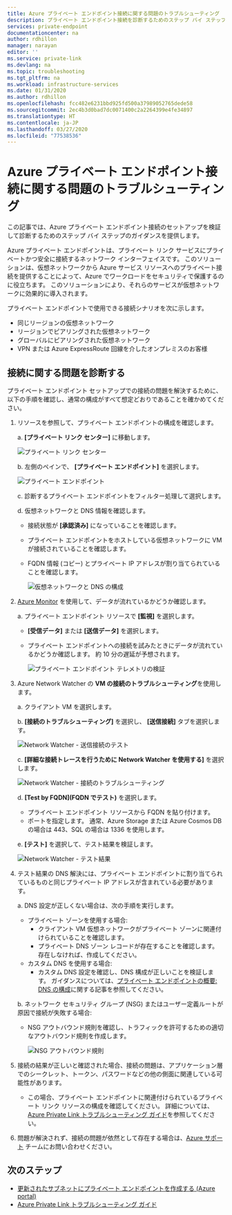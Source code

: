 ```yaml
---
title: Azure プライベート エンドポイント接続に関する問題のトラブルシューティング
description: プライベート エンドポイント接続を診断するためのステップ バイ ステップのガイダンス
services: private-endpoint
documentationcenter: na
author: rdhillon
manager: narayan
editor: ''
ms.service: private-link
ms.devlang: na
ms.topic: troubleshooting
ms.tgt_pltfrm: na
ms.workload: infrastructure-services
ms.date: 01/31/2020
ms.author: rdhillon
ms.openlocfilehash: fcc482e6231bbd925fd500a37989052765dede58
ms.sourcegitcommit: 2ec4b3d0bad7dc0071400c2a2264399e4fe34897
ms.translationtype: HT
ms.contentlocale: ja-JP
ms.lasthandoff: 03/27/2020
ms.locfileid: "77538536"
---
```

# <a name="troubleshoot-azure-private-endpoint-connectivity-problems"></a>Azure プライベート エンドポイント接続に関する問題のトラブルシューティング

この記事では、Azure プライベート エンドポイント接続のセットアップを検証して診断するためのステップ バイ ステップのガイダンスを提供します。

Azure プライベート エンドポイントは、プライベート リンク サービスにプライベートかつ安全に接続するネットワーク インターフェイスです。 このソリューションは、仮想ネットワークから Azure サービス リソースへのプライベート接続を提供することによって、Azure でワークロードをセキュリティで保護するのに役立ちます。 このソリューションにより、それらのサービスが仮想ネットワークに効果的に導入されます。

プライベート エンドポイントで使用できる接続シナリオを次に示します。

- 同じリージョンの仮想ネットワーク
- リージョンでピアリングされた仮想ネットワーク
- グローバルにピアリングされた仮想ネットワーク
- VPN または Azure ExpressRoute 回線を介したオンプレミスのお客様

## <a name="diagnose-connectivity-problems"></a>接続に関する問題を診断する 

プライベート エンドポイント セットアップでの接続の問題を解決するために、以下の手順を確認し、通常の構成がすべて想定どおりであることを確かめてください。

1. リソースを参照して、プライベート エンドポイントの構成を確認します。

    a. **[プライベート リンク センター]** に移動します。

      ![プライベート リンク センター](./media/private-endpoint-tsg/private-link-center.png)

    b. 左側のペインで、 **[プライベート エンドポイント]** を選択します。
    
      ![プライベート エンドポイント](./media/private-endpoint-tsg/private-endpoints.png)

    c. 診断するプライベート エンドポイントをフィルター処理して選択します。

    d. 仮想ネットワークと DNS 情報を確認します。
     - 接続状態が **[承認済み]** になっていることを確認します。
     - プライベート エンドポイントをホストしている仮想ネットワークに VM が接続されていることを確認します。
     - FQDN 情報 (コピー) とプライベート IP アドレスが割り当てられていることを確認します。
    
       ![仮想ネットワークと DNS の構成](./media/private-endpoint-tsg/vnet-dns-configuration.png)
    
1. [Azure Monitor](https://docs.microsoft.com/azure/azure-monitor/overview) を使用して、データが流れているかどうか確認します。

    a. プライベート エンドポイント リソースで **[監視]** を選択します。
     - **[受信データ]** または **[送信データ]** を選択します。 
     - プライベート エンドポイントへの接続を試みたときにデータが流れているかどうか確認します。 約 10 分の遅延が予想されます。
    
       ![プライベート エンドポイント テレメトリの検証](./media/private-endpoint-tsg/private-endpoint-monitor.png)

1.  Azure Network Watcher の **VM の接続のトラブルシューティング**を使用します。

    a. クライアント VM を選択します。

    b. **[接続のトラブルシューティング]** を選択し、 **[送信接続]** タブを選択します。
    
      ![Network Watcher - 送信接続のテスト](./media/private-endpoint-tsg/network-watcher-outbound-connection.png)
    
    c. **[詳細な接続トレースを行うために Network Watcher を使用する]** を選択します。
    
      ![Network Watcher - 接続のトラブルシューティング](./media/private-endpoint-tsg/network-watcher-connection-troubleshoot.png)

    d. **[Test by FQDN]\(FQDN でテスト\)** を選択します。
     - プライベート エンドポイント リソースから FQDN を貼り付けます。
     - ポートを指定します。 通常、Azure Storage または Azure Cosmos DB の場合は 443、SQL の場合は 1336 を使用します。

    e. **[テスト]** を選択して、テスト結果を検証します。
    
      ![Network Watcher - テスト結果](./media/private-endpoint-tsg/network-watcher-test-results.png)
    
        
1. テスト結果の DNS 解決には、プライベート エンドポイントに割り当てられているものと同じプライベート IP アドレスが含まれている必要があります。

    a. DNS 設定が正しくない場合は、次の手順を実行します。
     - プライベート ゾーンを使用する場合: 
       - クライアント VM 仮想ネットワークがプライベート ゾーンに関連付けられていることを確認します。
       - プライベート DNS ゾーン レコードが存在することを確認します。 存在しなければ、作成してください。
     - カスタム DNS を使用する場合:
       - カスタム DNS 設定を確認し、DNS 構成が正しいことを検証します。
       ガイダンスについては、[プライベート エンドポイントの概要: DNS の構成](https://docs.microsoft.com/azure/private-link/private-endpoint-overview#dns-configuration)に関する記事を参照してください。

    b. ネットワーク セキュリティ グループ (NSG) またはユーザー定義ルートが原因で接続が失敗する場合:
     - NSG アウトバウンド規則を確認し、トラフィックを許可するための適切なアウトバウンド規則を作成します。
    
       ![NSG アウトバウンド規則](./media/private-endpoint-tsg/nsg-outbound-rules.png)

1. 接続の結果が正しいと確認された場合、接続の問題は、アプリケーション層でのシークレット、トークン、パスワードなどの他の側面に関連している可能性があります。
   - この場合、プライベート エンドポイントに関連付けられているプライベート リンク リソースの構成を確認してください。 詳細については、[Azure Private Link トラブルシューティング ガイド](troubleshoot-private-link-connectivity.md)を参照してください。

1. 問題が解決されず、接続の問題が依然として存在する場合は、[Azure サポート](https://ms.portal.azure.com/#blade/Microsoft_Azure_Support/HelpAndSupportBlade/overview) チームにお問い合わせください。

## <a name="next-steps"></a>次のステップ

 * [更新されたサブネットにプライベート エンドポイントを作成する (Azure portal)](https://docs.microsoft.com/azure/private-link/create-private-endpoint-portal)
 * [Azure Private Link トラブルシューティング ガイド](troubleshoot-private-link-connectivity.md)
